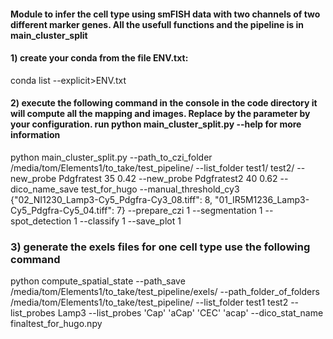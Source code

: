 



#### Module to infer the cell type using smFISH data with two channels of two different marker genes. All the usefull functions and the pipeline is in main_cluster_split


#### 1) create your conda from the file ENV.txt: 
conda list --explicit>ENV.txt

#### 2) execute the following command in the console in the code directory it will compute all the mapping and images. Replace by the parameter by your configuration.  run  python main_cluster_split.py --help for more information

python main_cluster_split.py --path_to_czi_folder /media/tom/Elements1/to_take/test_pipeline/ --list_folder test1/ test2/ --new_probe Pdgfratest 35 0.42 --new_probe Pdgfratest2 40 0.62  --dico_name_save test_for_hugo    --manual_threshold_cy3 {"02_NI1230_Lamp3-Cy5_Pdgfra-Cy3_08.tiff": 8, "01_IR5M1236_Lamp3-Cy5_Pdgfra-Cy5_04.tiff": 7} --prepare_czi 1 --segmentation 1 --spot_detection 1 --classify 1 --save_plot 1

### 3) generate the exels files for one cell type use the following command

python compute_spatial_state --path_save /media/tom/Elements1/to_take/test_pipeline/exels/ --path_folder_of_folders /media/tom/Elements1/to_take/test_pipeline/ --list_folder test1 test2 --list_probes Lamp3 --list_probes 'Cap' 'aCap' 'CEC' 'acap' --dico_stat_name finaltest_for_hugo.npy


